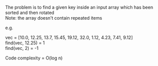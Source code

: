 The problem is to find a given key inside an input array which has been sorted and then rotated <br />
Note: the array doesn't contain repeated items

e.g.

vec = [10.0, 12.25, 13.7, 15.45, 19.12, 32.0, 1.12, 4.23, 7.41, 9.12] <br />
find(vec, 12.25) = 1 <br />
find(vec, 2) = -1

Code complexity = O(log n)

